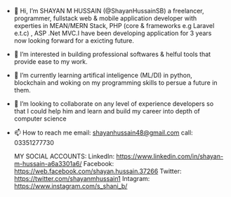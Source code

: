 - 👋 Hi, I’m SHAYAN M HUSSAIN (@ShayanHussainSB) a freelancer, programmer, fullstack web & mobile application developer 
  with experties in MEAN/MERN Stack, PHP (core & frameworks e.g Laravel e.t.c) , ASP .Net MVC.I have been developing 
  application for 3 years now looking forward for a exicting future.
- 👀 I’m interested in building professional softwares & helful tools that provide ease to my work.
- 🌱 I’m currently learning artifical inteligence (ML/Dl) in python, blockchain and woking on my programming skills to persue a future in them.
- 💞️ I’m looking to collaborate on any level of experience developers so that I could help him and learn and build my career into depth of computer science
- 📫 How to reach me email: shayanhussain48@gmail.com call: 03351277730

  MY SOCIAL ACCOUNTS: 
  LinkedIn: https://www.linkedin.com/in/shayan-m-hussain-a6a3301a6/
  Facebook: https://web.facebook.com/shayan.hussain.37266
  Twitter: https://twitter.com/shayanmhussain1
  Intagram: https://www.instagram.com/s_shani_b/
  
<!---
ShayanHussainSB/ShayanHussainSB is a ✨ special ✨ repository because its `README.md` (this file) appears on your GitHub profile.
You can click the Preview link to take a look at your changes.
--->
